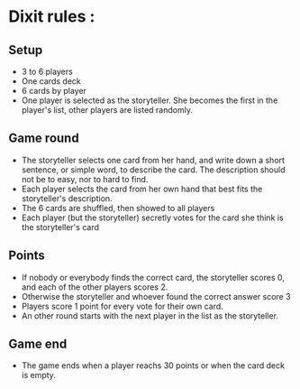 # Dixit rules :

## Setup

 - 3 to 6 players
 - One cards deck
 - 6 cards by player
 - One player is selected as the storyteller. She becomes the first in the player's list, other players are listed randomly.

## Game round

 - The storyteller selects one card from her hand, and write down a short sentence, or simple word, to describe the card. The description should not be to easy, nor to hard to find.
 - Each player selects the card from her own hand that best fits the storyteller's description.
 - The 6 cards are shuffled, then showed to all players
 - Each player (but the storyteller) secretly votes for the card she think is the storyteller's card

## Points

 - If nobody or everybody finds the correct card, the storyteller scores 0, and each of the other players scores 2.
 - Otherwise the storyteller and whoever found the correct answer score 3
 - Players score 1 point for every vote for their own card.
 - An other round starts with the next player in the list as the storyteller.

## Game end

 - The game ends when a player reachs 30 points or when the card deck is empty.